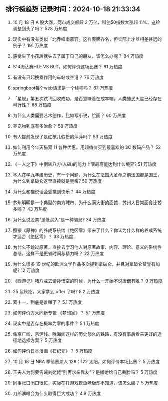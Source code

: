 
## 排行榜趋势 记录时间：2024-10-18 21:33:34
  
  1. 10 月 18 日 A 股大涨，两市成交额超 2 万亿，科创50指数大涨超 11%，这轮调整到头了吗？ 528 万热度
    
  2. 现实中有没有类似「北乔峰南慕容」这样表面齐名，但实际上才器相差甚远的例子？ 191 万热度
    
  3. 感觉生了小孩后就失去了属于自己的朋友，该怎么办呢？ 84 万热度
    
  4. S14淘汰赛HLE VS BLG，如何评价这场比赛？ 81 万热度
    
  5. 有没有只起换乘作用的车站或空港？ 76 万热度
    
  6. springboot每个web请求是一个线程吗？ 67 万热度
    
  7. 「星舰」第五次试飞回收成功，是否意味着在成本端，人类殖民火星已经存在可行性？ 66 万热度
    
  8. 为什么人类需要艺术创作，比如写小说，绘画？ 60 万热度
    
  9. 养宠物到底有多治愈？ 58 万热度
    
  10. 有人提前发现了是红孩儿假扮的萍萍吗？ 53 万热度
    
  11. 如何利用今年天猫双 11 各种优惠，用超值价买到最喜欢的 3C 数码产品？ 52 万热度
    
  12. 《一人之下》中倒转八方(人磁)的能力上限最高能达到什么境界? 51 万热度
    
  13. 本人在学九年级历史，有一个问题，为什么在法国大革命之前法国都是国王，为什么到拿破仑这里直接就是皇帝? 50 万热度
    
  14. 为什么和猫说话会感觉到快乐？ 44 万热度
    
  15. 苏州明明是一个典型的南方城市，为什么满大街的面馆，苏州人日常面食比较多吗？ 43 万热度
    
  16. 为什么说股票“逢低买入”是一种骗局? 34 万热度
    
  17. 照搬《原神》的养成系统给《绝区零》带来了什么？你认为什么样的养成系统才适合《绝区零》？ 33 万热度
    
  18. 为什么不跳过原著，直接去学习他人对原著故事、内容、理论、意义的系统性总结，这样不是更省时间与精力吗？ 22 万热度
    
  19. 为什么很多 19 世纪的欧洲文学作品多次提到拿破仑，并且对拿破仑赞誉有加呢? 12 万热度
    
  20. 《西游记》猪八戒去请孙悟空的时候，为什么一开始不说唐僧有难？ 9 万热度
    
  21. 25 届秋招，大家拿到 offer 了吗? 5.2 万热度
    
  22. 双十一，到底是谁赚了？ 5.1 万热度
    
  23. 如何评价方大同新专辑 《梦想家》？ 5.1 万热度
    
  24. 现实中是否存在概率为零的事件？ 5.1 万热度
    
  25. 像京广线、京沪线、陇海线这样的历史悠久的铁路，有没有事后看来更好的途径地选择方案？ 5 万热度
    
  26. 如何评价日本漫画《石纪元》？ 5 万热度
    
  27. 10 月 18 日 NBA 季前赛湖人 128：122 太阳，如何评价本场比赛？ 5 万热度
    
  28. 王夫人为何要告诫刘姥姥“别再求亲靠友”？是嫌她给自己丢脸吗？ 5 万热度
    
  29. 同事张口闭口很忙，实际在打游戏摸鱼老板却不知道，该怎么破？ 5 万热度
    
  30. 刀郎演唱会为什么取得巨大成功？ 4.9 万热度
    